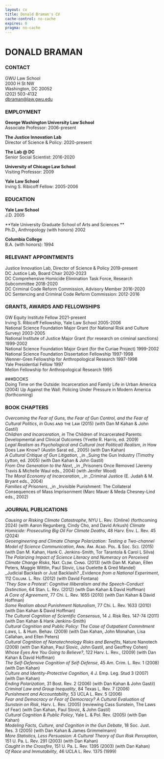 ```yaml
---
layout: cv
title: Donald Braman's CV
cache-control: no-cache
expires: 0
pragma: no-cache
---
```

# DONALD BRAMAN 

### CONTACT  
GWU Law School  
2000 H St NW  
Washington, DC 20052  
(202) 503-4132   
[dbraman@law.gwu.edu](mailto:dbraman@law.gwu.edu)

### EMPLOYMENT  

**George Washington University Law School**  
Associate Professor: 2006-present

**The Justice Innovation Lab**  
Director of Science & Policy: 2020-present

**The Lab @ DC**  
Senior Social Scientist: 2016-2020

**University of Chicago Law School**  
Visiting Professor: 2009

**Yale Law School**  
Irving S. Ribicoff Fellow: 2005-2006


### EDUCATION

**Yale Law School**  
J.D. 2005

**Yale University Graduate School of Arts and Sciences **  
Ph.D., Anthropology (with honors) 2002

**Columbia College**  
B.A. (with honors): 1994

### RELEVANT APPOINTMENTS	

Justice Innovation Lab, Director of Science & Policy 2019-present  
DC Justice Lab, Board Chair 2020-2023  
DC Comprehensive Homicide Elimination Task Force, Research Subcommittee 2018-2020  
DC Criminal Code Reform Commission, Advisory Member 2016-2020  
DC Sentencing and Criminal Code Reform Commission: 2012-2016 

### GRANTS, AWARDS AND FELLOWSHIPS

GW Equity Institute Fellow 2021-present  
Irving S. Ribicoff Fellowship, Yale Law School 2005-2006  
National Science Foundation Major Grant (for National Risk and Culture Survey) 2003-2005  
National Institute of Justice Major Grant (for research on criminal sanctions) 1999-2002  
National Science Foundation Major Grant (for the Curiae Project) 1999-2002  
National Science Foundation Dissertation Fellowship 1997-1998  
Wenner-Gren Fellowship for Anthropological Research 1997-1998  
Yale Presidential Fellow 1997  
Mellon Fellowship for Anthropological Research 1995  

###BOOKS  
Doing Time on the Outside: Incarceration and Family Life in Urban America (2004) 
Up Against the Wall: Policing Under Pressure in Modern America (forthcoming)

### BOOK CHAPTERS 
_Overcoming the Fear of Guns, the Fear of Gun Control, and the Fear of Cultural Politics_, _in_ Gᴜɴꜱ ᴀɴᴅ ᴛʜᴇ Lᴀᴡ (2015) (with Dan M Kahan & John Gastil)  
_Children and Incarceration_, _in_ The Children of Incarcerated Parents: Developmental and Clinical Outcomes (Yvette R. Harris, ed. 2009)  
_Legal Realism as Psychological and Cultural (not Political) Realism_, _in_ How Does Law Know? (Austin Sarat ed., 2005) (with Dan Kahan)  
_A Cultural Critique of Gun Litigation_, _in _Suing the Gun Industry (Timothy Lytton, ed. 2005) (with Dan Kahan & John Gastil)  
_From One Generation to the Next_, _in _Prisoners Once Removed (Jeremy Travis & Michelle Waul eds., 2004) (with Jenifer Wood)  
_The Moral Economy of Incarceration_, _in _Criminal Justice (E. Judah & M. Bryant eds., 2004)  
_Families of Prisoners_, _in _Invisible Punishment: The Collateral Consequences of Mass Imprisonment (Marc Mauer & Meda Chesney-Lind eds., 2002)  

### JOURNAL PUBLICATIONS  
_Causing or Risking Climate Catastrophe_, NYU L. Rev. (Online) (forthcoming 2024) (with Aaron Regunberg, Cindy Cho, and David Arkush)
_Climate Homicide: Prosecuting Big Oil For Climate Deaths_, 48 Harv. Env. L. Rev. 45 (2024)  
_Geoengineering and Climate Change Polarization: Testing a Two-channel Model of Science Communication_, Aɴɴ. Aᴍ. Aᴄᴀᴅ. Pᴏʟ. & Sᴏᴄ. Sᴄɪ. (2015) (with Dan M. Kahan, Hank C. Jenkins-Smith, Tor Tarantola & Carol L Silva)  
_The Polarizing Impact of Science Literacy and Numeracy on Perceived Climate Change Risks_, Nᴀᴛ. Cʟɪᴍ. Cʜɴɢ. (2013) (with Dan M. Kahan, Ellen Peters, Maggie Wittlin, Paul Slovic, Lisa Ouelette & Gred Mandel)  
_Judicial Backlash or Just Backlash? _Evidence _from a National Experiment_, 112 Cᴏʟᴜᴍ. L. Rᴇᴠ. (2012) (with David Fontana)  
‘_They Saw a Protest’: Cognitive Illiberalism and the Speech-Conduct Distinction_, 64 Stan. L. Rᴇᴠ. (2012) (with Dan Kahan & David Hoffman)  
_A Core of Agreement_, 77 Chi. L. Rev. 1655 (2010) (with Dan Kahan & David Hoffman)  
_Some Realism about Punishment Naturalism_, 77 Chi. L. Rev. 1633 (2010) (with Dan Kahan & David Hoffman)  
_The Cultural Cognition of Scientific Consensus_, 14 J. Risk Res. 147-74 (2011) (with Dan Kahan & Hank Jenkins-Smith)  
_Cultural Cognition and Public Policy: The Case of Outpatient Commitment Laws_, L. & Hum. Behav. (2009) (with Dan Kahan, John Monahan, Lisa Callahan, and Ellen Peters)  
_Cultural Cognition of Nanotechnology Risks and Benefits_, Nature Nanotech (2009) (with Dan Kahan, Paul Slovic, John Gastil, and Geoffrey Cohen)  
_Whose Eyes Are You Going to Believe?_, 122 Harv. L. Rev., (2009) (with Dan Kahan & David Hoffman)  
_The Self-Defensive Cognition of Self-Defense_, 45 Am. Crim. L. Rev. 1 (2008) (with Dan Kahan)  
_Culture and Identity-Protective Cognition_, 4 J. Emp. Leg. Stud 3 (2007) (with Dan Kahan)  
_Ending Polarization_, 31 Bost. Rev. 2 (2006) (with Dan Kahan & John Gastil)  
_Criminal Law and Group Inequality_, 84 Texas L. Rev. 7 (2006)  
_Punishment and Accountability_, 53 UCLA L. Rev. 5 (2006)  
_Fear and Democracy or Fear of Democracy? A Cultural Evaluation of Sunstein on Risk_, Harv. L. Rev. (2005) (reviewing Cass Sunstein, The Laws of Fear) (with Dan Kahan, Paul Slovic, & John Gastil)  
_Cultural Cognition & Public Policy_, Yale L. & Pol. Rev. (2005) (with Dan Kahan)  
_Modeling Facts, Culture, and Cognition in the Gun Debate_, 18 Soc. Just. Res. 3 (2005) (with Dan Kahan & James Grimmelmann)  
_More Statistics, Less Persuasion: A Cultural Theory of Gun Risk Perception_, 151 U. Pa. L. Rev. 291 (2003) (with Dan Kahan)  
_Caught in the Crossfire_, 151 U. Pa. L. Rev. 1395 (2003) (with Dan Kahan)  
_Of Race and Immutability_, 46 UCLA L. Rev. 1375 (1999)  

<!-- ### Footer

Last updated: May 2013 -->


